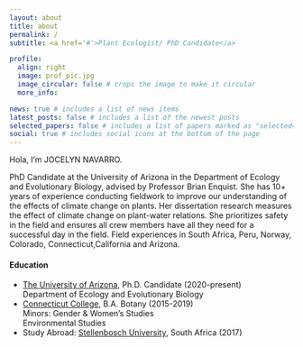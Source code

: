 ```yaml
---
layout: about
title: about
permalink: /
subtitle: <a href='#'>Plant Ecologist/ PhD Candidate</a>

profile:
  align: right
  image: prof_pic.jpg
  image_circular: false # crops the image to make it circular
  more_info:

news: true # includes a list of news items
latest_posts: false # includes a list of the newest posts
selected_papers: false # includes a list of papers marked as "selected={true}"
social: true # includes social icons at the bottom of the page
---
```


Hola, I’m JOCELYN NAVARRO.



PhD Candidate at the University of Arizona in the Department of Ecology and Evolutionary Biology, advised by Professor Brian Enquist. She has 10+ years of experience conducting fieldwork to improve our understanding of the effects of climate change on plants. Her dissertation research measures the effect of climate change on plant-water relations. She prioritizes safety in the field and ensures all crew members have all they need for a successful day in the field. Field experiences in South Africa, Peru, Norway, Colorado, Connecticut,California and Arizona.



#### Education

<ul>
    <li>
        <a href='#'>The University of Arizona</a>, Ph.D. Candidate (2020-present) <br>
        Department of Ecology and Evolutionary Biology <br>
    </li>
    <li>
        <a href='#'>Connecticut College</a>, B.A. Botany (2015-2019) <br>
        Minors: Gender & Women’s Studies <br>
        Environmental Studies
    </li>
    <li>
        Study Abroad: <a href='#'>Stellenbosch University</a>, South Africa (2017)
    </li>
</ul>












